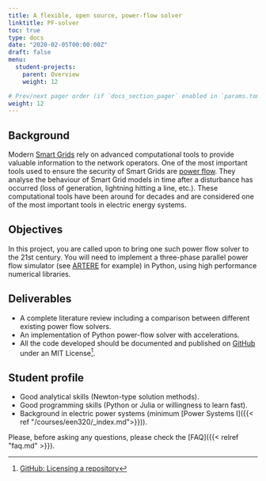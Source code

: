 ```yaml
---
title: A flexible, open source, power-flow solver
linktitle: PF-solver
toc: true
type: docs
date: "2020-02-05T00:00:00Z"
draft: false
menu:
  student-projects:
    parent: Overview
    weight: 12

# Prev/next pager order (if `docs_section_pager` enabled in `params.toml`)
weight: 12
---
```


## Background

Modern [Smart Grids](https://en.wikipedia.org/wiki/Smart_grid) rely on advanced computational tools to provide valuable information to the network operators. One of the most important tools used to ensure the security of Smart Grids are [power flow](https://en.wikipedia.org/wiki/Power_system_simulation#Load_flow_calculation). They analyse the behaviour of Smart Grid models in time after a disturbance has occurred (loss of generation, lightning hitting a line, etc.). These computational tools have been around for decades and are considered one of the most important tools in electric energy systems.

## Objectives

In this project, you are called upon to bring one such power flow solver to the 21st century. You will need to implement a three-phase parallel power flow simulator (see [ARTERE](http://www.montefiore.ulg.ac.be/~vct/software.html) for example) in Python, using high performance numerical libraries.

## Deliverables

- A complete literature review including a comparison between different existing power flow solvers.
- An implementation of Python power-flow solver with accelerations.
- All the code developed should be documented and published on [GitHub](https://github.com/) under an MIT License[^GitHubLIC].

## Student profile

- Good analytical skills (Newton-type solution methods).
- Good programming skills (Python or Julia or willingness to learn fast).
- Background in electric power systems (minimum [Power Systems I]({{< ref "/courses/een320/_index.md">}})).

[^RAMSES]: [RAMSES: RApid Multithreaded Simulation of Electric power Systems](http://www.montefiore.ulg.ac.be/~vct/software.html)
[^GitHubLIC]: [GitHub: Licensing a repository](https://help.github.com/articles/licensing-a-repository/)


Please, before asking any questions, please check the [FAQ]({{< relref "faq.md" >}}).

